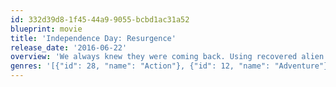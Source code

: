 ```yaml
---
id: 332d39d8-1f45-44a9-9055-bcbd1ac31a52
blueprint: movie
title: 'Independence Day: Resurgence'
release_date: '2016-06-22'
overview: 'We always knew they were coming back. Using recovered alien technology, the nations of Earth have collaborated on an immense defense program to protect the planet. But nothing can prepare us for the aliens’ advanced and unprecedented force. Only the ingenuity of a few brave men and women can bring our world back from the brink of extinction.'
genres: '[{"id": 28, "name": "Action"}, {"id": 12, "name": "Adventure"}, {"id": 878, "name": "Science Fiction"}]'
---
```

